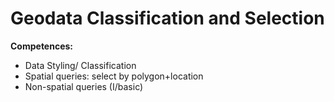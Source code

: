 # Geodata Classification and Selection
**Competences:**
* Data Styling/ Classification
* Spatial queries: select by polygon+location
* Non-spatial queries (I/basic)